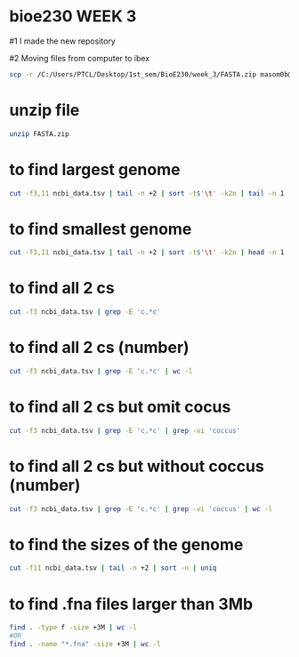 # bioe230 WEEK 3
#1 I made the new repository

#2 Moving files from computer to ibex
```bash
scp -r /C:/Users/PTCL/Desktop/1st_sem/BioE230/week_3/FASTA.zip masom0b@ilogin.ibex.kaust.edu.sa:/home/masom0b/ncbi_dataset/week_3       # followed by password input
```
# unzip file
```bash
unzip FASTA.zip
```
# to find largest genome 
```bash
cut -f3,11 ncbi_data.tsv | tail -n +2 | sort -t$'\t' -k2n | tail -n 1
```
# to find smallest genome 
```bash
cut -f3,11 ncbi_data.tsv | tail -n +2 | sort -t$'\t' -k2n | head -n 1
```
# to find all 2 cs 
```bash
cut -f3 ncbi_data.tsv | grep -E 'c.*c'
```
# to find all 2 cs (number)
```bash
cut -f3 ncbi_data.tsv | grep -E 'c.*c' | wc -l
```
# to find all 2 cs but omit cocus 
```bash
cut -f3 ncbi_data.tsv | grep -E 'c.*c' | grep -vi 'coccus'
```
# to find all 2 cs but without coccus (number)
```bash
cut -f3 ncbi_data.tsv | grep -E 'c.*c' | grep -vi 'coccus' | wc -l
```
# to find the sizes of the genome 
```bash
cut -f11 ncbi_data.tsv | tail -n +2 | sort -n | uniq
```
# to find .fna files larger than 3Mb
```bash
find . -type f -size +3M | wc -l 
#OR 
find . -name "*.fna" -size +3M | wc -l
```
